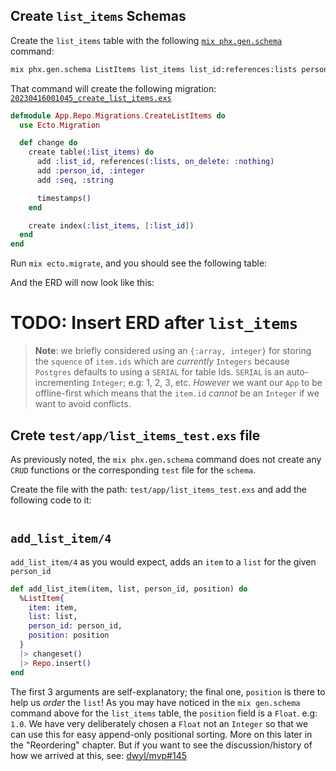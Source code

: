 ## Create `list_items` Schemas

Create the `list_items` table 
with the following
[`mix phx.gen.schema`](https://hexdocs.pm/phoenix/Mix.Tasks.Phx.Gen.Schema.html)
command:

```sh
mix phx.gen.schema ListItems list_items list_id:references:lists person_id:integer seq:string
```

That command will create the following migration:
[`20230416001045_create_list_items.exs`](https://github.com/dwyl/mvp/blob/54aff67d172ad372c5ee1ffd9c41f24b093b78d4/priv/repo/migrations/20230416001045_create_list_items.exs)

```elixir
defmodule App.Repo.Migrations.CreateListItems do
  use Ecto.Migration

  def change do
    create table(:list_items) do
      add :list_id, references(:lists, on_delete: :nothing)
      add :person_id, :integer
      add :seq, :string

      timestamps()
    end

    create index(:list_items, [:list_id])
  end
end
```

Run `mix ecto.migrate`,
and you should see the following table:

And the ERD
will now look like this:


# TODO: Insert ERD after `list_items`



> **Note**: we briefly considered using an `{:array, integer}` 
for storing the `squence` of `item.ids` 
which are _currently_ `Integers` 
because `Postgres` defaults to using a `SERIAL` for table Ids.
`SERIAL` is an auto-incrementing `Integer`; e.g: 1, 2, 3, etc.
_However_ we want our `App` to be offline-first
which means that the `item.id` _cannot_ be an `Integer`
if we want to avoid conflicts. 

## Crete `test/app/list_items_test.exs` file

As previously noted, the
`mix phx.gen.schema` command
does not create any `CRUD` functions 
or the corresponding `test` file
for the `schema`.

Create the file with the path:
`test/app/list_items_test.exs` 
and add the following code to it:

```elixir

```


## `add_list_item/4`

`add_list_item/4` as you would expect,
adds an `item` to a `list` for the given `person_id`

```elixir
def add_list_item(item, list, person_id, position) do
  %ListItem{
    item: item,
    list: list,
    person_id: person_id,
    position: position
  }
  |> changeset()
  |> Repo.insert()
end
```

The first 3 arguments are self-explanatory;
the final one, `position` is there to help us _order_ the `list`!
As you may have noticed in the `mix gen.schema` command above
for the `list_items` table, the `position` field is a `Float`. 
e.g: `1.0`. 
We have very deliberately chosen a `Float` not an `Integer`
so that we can use this for easy append-only positional sorting. 
More on this later in the "Reordering" chapter. 
But if you want to see the discussion/history 
of how we arrived at this,
see: 
[dwyl/mvp#145](https://github.com/dwyl/mvp/issues/145#issuecomment-1492132575)

